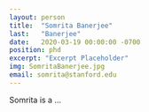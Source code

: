 ```yaml
---
layout: person
title:  "Somrita Banerjee"
last:   "Banerjee"
date:   2020-03-19 00:00:00 -0700
position: phd
excerpt: "Excerpt Placeholder"
img: SomritaBanerjee.jpg
email: somrita@stanford.edu
---
```


Somrita is a ...
